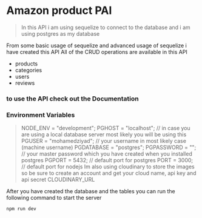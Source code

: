 # Amazon product PAI

> In this API i am using sequelize to connect to the database and i am using postgres as my database

From some basic usage of sequelize and advanced usage of sequelize i have created this API
All of the CRUD operations are available in this API

- products
- categories
- users
- reviews

### to use the API check out the Documentation

### Environment Variables

> NODE_ENV = "development";
> PGHOST = "localhost"; // in case you are using a local database server most likely you will be using this
> PGUSER = "mohamedziyad"; // your username in most likely case (machine username)
> PGDATABASE = "postgres";
> PGPASSWORD = ""; // your master password which you have created when you installed postgres
> PGPORT = 5432; // default port for postgres
> PORT = 3000; // default port for nodejs
> Im also using cloudinary to store the images so be sure to create an account and get your cloud name, api key and api secret
> CLOUDINARY_URL

After you have created the database and the tables you can run the following command to start the server

```bash
npm run dev
```
